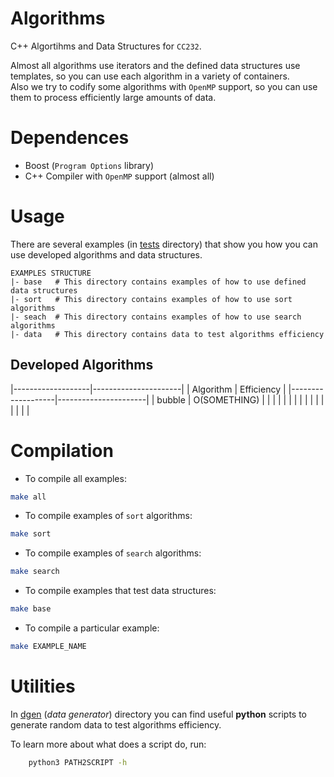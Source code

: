 # Algorithms
C++ Algortihms and Data Structures for `CC232`.

Almost all algorithms use iterators and the defined data structures use templates, so you can use each algorithm in a variety of containers.  
Also we try to codify some algorithms with `OpenMP` support, so you can use them to process efficiently large amounts of data.

# Dependences
* Boost (`Program Options` library)
* C++ Compiler with `OpenMP` support (almost all)

# Usage
There are several examples (in [tests](https://github.com/glozanoa/algorithms/tree/master/tests) directory) that show you how you can use developed algorithms and  data structures.

```
EXAMPLES STRUCTURE
|- base   # This directory contains examples of how to use defined data structures
|- sort   # This directory contains examples of how to use sort algorithms
|- seach  # This directory contains examples of how to use search algorithms
|- data   # This directory contains data to test algorithms efficiency
```
## Developed Algorithms

|-------------------|----------------------|
|   Algorithm       |      Efficiency      |
|-------------------|----------------------|
|    bubble         |     O(SOMETHING)     |
|                   |                      |
|                   |                      |
|                   |                      |
|                   |                      |
|                   |                      |


# Compilation
* To compile all examples:
```bash
make all
```

* To compile examples of `sort` algorithms:
```bash
make sort
```

* To compile examples of `search` algorithms:
```bash
make search
```
* To compile examples that test data structures:
```bash
make base
```

* To compile a particular example:

```bash
make EXAMPLE_NAME
```

# Utilities
In [dgen](https://github.com/glozanoa/algorithms/tree/master/dgen) (*data generator*) directory you can find useful **python** scripts to generate random data to test algorithms efficiency.

To learn more about what does a script do, run:

```bash
    python3 PATH2SCRIPT -h
```

